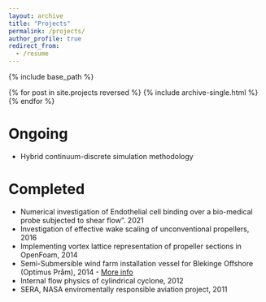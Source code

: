 ```yaml
---
layout: archive
title: "Projects"
permalink: /projects/
author_profile: true
redirect_from:
  - /resume
---
```


{% include base_path %}

{% for post in site.projects reversed %}
  {% include archive-single.html %}
{% endfor %}

Ongoing
======
* Hybrid continuum-discrete simulation methodology

Completed
======
* Numerical investigation of Endothelial cell binding over a bio-medical probe subjected to shear flow”. 2021
* Investigation of effective wake scaling of unconventional propellers, 2016
* Implementing vortex lattice representation of propeller sections in OpenFoam, 2014
* Semi-Submersible wind farm installation vessel for Blekinge Offshore (Optimus Pråm), 2014 - [More info](https://research.chalmers.se/publication/208702)
* Internal flow physics of cylindrical cyclone, 2012
* SERA, NASA enviromentally responsible aviation project, 2011
